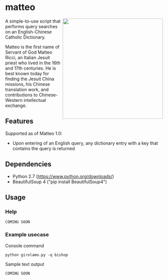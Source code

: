 # matteo
<img align="right" src="http://saltandlighttv.org/blog/wp-content/uploads/2012/01/Matteo-Ricci.jpg" width="320">

A simple-to-use script that performs query searches on an English-Chinese Catholic Dictionary.

Matteo is the first name of Servant of God Matteo Ricci, an Italian Jesuit priest who lived in the 16th and 17th centuries. He is best known today for finding the Jesuit China missions, his Chinese translation work, and contributions to Chinese-Western intellectual exchange.

## Features
Supported as of Matteo 1.0:
* Upon entering of an English query, any dictionary entry with a key that contains the query is returned

## Dependencies
* Python 2.7 (https://www.python.org/downloads/)
* BeautifulSoup 4 ("pip install BeautifulSoup4")

## Usage
### Help
```
COMING SOON
```
### Example usecase
Console command
```
python girolamo.py -q bishop
```
Sample text output
```
COMING SOON
```
